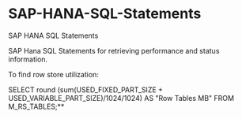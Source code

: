 # SAP-HANA-SQL-Statements
 SAP HANA SQL Statements

SAP Hana SQL Statements for retrieving performance and status information.

To find row  store utilization:

SELECT round (sum(USED_FIXED_PART_SIZE + USED_VARIABLE_PART_SIZE)/1024/1024) AS "Row Tables MB" FROM M_RS_TABLES;**
